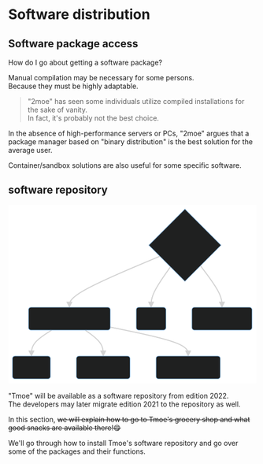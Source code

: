# Software distribution

## Software package access

How do I go about getting a software package?

Manual compilation may be necessary for some persons.  
Because they must be highly adaptable.

> "2moe" has seen some individuals utilize compiled installations for the sake of vanity.  
> In fact, it's probably not the best choice.

In the absence of high-performance servers or PCs, "2moe" argues that a package manager based on "binary distribution" is the best solution for the average user.

Container/sandbox solutions are also useful for some specific software.

## software repository

<div style="display:none"> -->

```mermaid
graph TD
    A{Go shopping} --> B(Tmoe grocery shop)
    A -->  C(Shop)
    A -->  D(Super market)
    B --> E(Prawns)
    B --> F(Dried Squid)
    B --> G(Canned goods)
```

</div>

![repo_shop](assets/repo_shop.svg)

"Tmoe" will be available as a software repository from edition 2022.  
The developers may later migrate edition 2021 to the repository as well.

In this section, ~~we will explain how to go to Tmoe's grocery shop and what good snacks are available there!😋~~

We'll go through how to install Tmoe's software repository and go over some of the packages and their functions.
